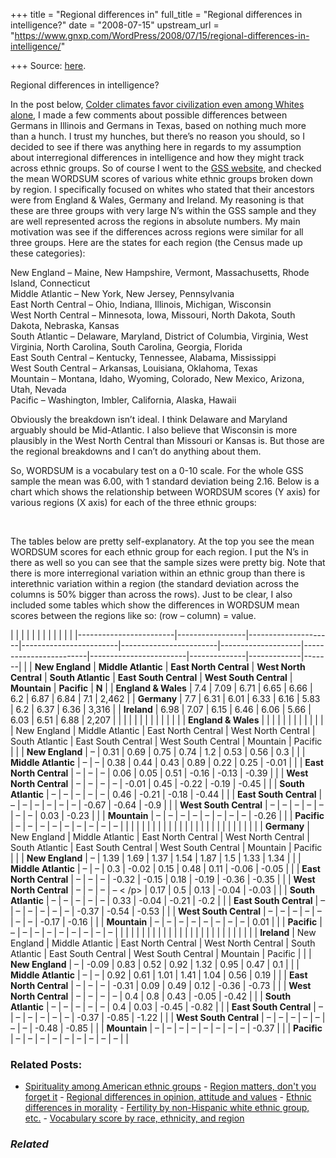 +++
title = "Regional differences in"
full_title = "Regional differences in intelligence?"
date = "2008-07-15"
upstream_url = "https://www.gnxp.com/WordPress/2008/07/15/regional-differences-in-intelligence/"

+++
Source: [here](https://www.gnxp.com/WordPress/2008/07/15/regional-differences-in-intelligence/).

Regional differences in intelligence?

[](https://www.gnxp.com/blog/uploaded_images/29126_formatted_mullets_rule-757817.jpg)In the post below, [Colder climates favor civilization even among Whites alone](https://www.gnxp.com/blog/2008/07/colder-climates-favor-civilization-even.php), I made a few comments about possible differences between Germans in Illinois and Germans in Texas, based on nothing much more than a hunch. I trust my hunches, but there’s no reason you should, so I decided to see if there was anything here in regards to my assumption about interregional differences in intelligence and how they might track across ethnic groups. So of course I went to the [GSS website](http://sda.berkeley.edu/cgi-bin/hsda?harcsda+gss06), and checked the mean WORDSUM scores of various white ethnic groups broken down by region. I specifically focused on whites who stated that their ancestors were from England & Wales, Germany and Ireland. My reasoning is that these are three groups with very large N’s within the GSS sample and they are well represented across the regions in absolute numbers. My main motivation was see if the differences across regions were similar for all three groups. Here are the states for each region (the Census made up these categories):

New England – Maine, New Hampshire, Vermont, Massachusetts, Rhode Island, Connecticut  
Middle Atlantic – New York, New Jersey, Pennsylvania  
East North Central – Ohio, Indiana, Illinois, Michigan, Wisconsin  
West North Central – Minnesota, Iowa, Missouri, North Dakota, South Dakota, Nebraska, Kansas  
South Atlantic – Delaware, Maryland, District of Columbia, Virginia, West Virginia, North Carolina, South Carolina, Georgia, Florida  
East South Central – Kentucky, Tennessee, Alabama, Mississippi  
West South Central – Arkansas, Louisiana, Oklahoma, Texas  
Mountain – Montana, Idaho, Wyoming, Colorado, New Mexico, Arizona, Utah, Nevada  
Pacific – Washington, Imbler, California, Alaska, Hawaii

Obviously the breakdown isn’t ideal. I think Delaware and Maryland arguably should be Mid-Atlantic. I also believe that Wisconsin is more plausibly in the West North Central than Missouri or Kansas is. But those are the regional breakdowns and I can’t do anything about them.

So, WORDSUM is a vocabulary test on a 0-10 scale. For the whole GSS sample the mean was 6.00, with 1 standard deviation being 2.16. Below is a chart which shows the relationship between WORDSUM scores (Y axis) for various regions (X axis) for each of the three ethnic groups:

[](https://www.gnxp.com/blog/uploaded_images/ethnicgroupsWORDSUM-764901.jpg)[  
](https://www.gnxp.com/blog/uploaded_images/ethnicgroupsWORDSUM-798502.jpg)

The tables below are pretty self-explanatory. At the top you see the mean WORDSUM scores for each ethnic group for each region. I put the N’s in there as well so you can see that the sample sizes were pretty big. Note that there is more interregional variation within an ethnic group than there is interethnic variation within a region (the standard deviation across the columns is 50% bigger than across the rows). Just to be clear, I also included some tables which show the differences in WORDSUM mean scores between the regions like so: (row – column) = value.

|                        |                 |                     |                        |                        |                    |                        |                        |              |             |       | |------------------------|-----------------|---------------------|------------------------|------------------------|--------------------|------------------------|------------------------|--------------|-------------|-------| |                        | **New England** | **Middle Atlantic** | **East North Central** | **West North Central** | **South Atlantic** | **East South Central** | **West South Central** | **Mountain** | **Pacific** | **N** | | **England & Wales**    | 7.4             | 7.09                | 6.71                   | 6.65                   | 6.66               | 6.2                    | 6.87                   | 6.84         | 7.1         | 2,462 | | **Germany**            | 7.7             | 6.31                | 6.01                   | 6.33                   | 6.16               | 5.83                   | 6.2                    | 6.37         | 6.36        | 3,316 | | **Ireland**            | 6.98            | 7.07                | 6.15                   | 6.46                   | 6.06               | 5.66                   | 6.03                   | 6.51         | 6.88        | 2,207 | |                        |                 |                     |                        |                        |                    |                        |                        |              |             |       | | **England & Wales**    |                 |                     |                        |                        |                    |                        |                        |              |             |       | |                        | New England     | Middle Atlantic     | East North Central     | West North Central     | South Atlantic     | East South Central     | West South Central     | Mountain     | Pacific     |       | | **New England**        | –               | 0.31                | 0.69                   | 0.75                   | 0.74               | 1.2                    | 0.53                   | 0.56         | 0.3         |       | | **Middle Atlantic**    | –               | –                   | 0.38                   | 0.44                   | 0.43               | 0.89                   | 0.22                   | 0.25         | -0.01       |       | | **East North Central** | –               | –                   | –                      | 0.06                   | 0.05               | 0.51                   | -0.16                  | -0.13        | -0.39       |       | | **West North Central** | –               | –                   | –                      | –                      | -0.01              | 0.45                   | -0.22                  | -0.19        | -0.45       |       | | **South Atlantic**     | –               | –                   | –                      | –                      | –                  | 0.46                   | -0.21                  | -0.18        | -0.44       |       | | **East South Central** | –               | –                   | –                      | –                      | –                  | –                      | -0.67                  | -0.64        | -0.9        |       | | **West South Central** | –               | –                   | –                      | –                      | –                  | –                      | –                      | 0.03         | -0.23       |       | | **Mountain**           | –               | –                   | –                      | –                      | –                  | –                      | –                      | –            | -0.26       |       | | **Pacific**            | –               | –                   | –                      | –                      | –                  | –                      | –                      | –            | –           |       | |                        |                 |                     |                        |                        |                    |                        |                        |              |             |       | |                        |                 |                     |                        |                        |                    |                        |                        |              |             |       | | **Germany**            | New England     | Middle Atlantic     | East North Central     | West North Central     | South Atlantic     | East South Central     | West South Central     | Mountain     | Pacific     |       | | **New England**        | –               | 1.39                | 1.69                   | 1.37                   | 1.54               | 1.87                   | 1.5                    | 1.33         | 1.34        |       | | **Middle Atlantic**    | –               | –                   | 0.3                    | -0.02                  | 0.15               | 0.48                   | 0.11                   | -0.06        | -0.05       |       | | **East North Central** | –               | –                   | –                      | -0.32                  | -0.15              | 0.18                   | -0.19                  | -0.36        | -0.35       |       | | **West North Central** | –               | –                   | –                      | – \< /p\>              | 0.17               | 0.5                    | 0.13                   | -0.04        | -0.03       |       | | **South Atlantic**     | –               | –                   | –                      | –                      | –                  | 0.33                   | -0.04                  | -0.21        | -0.2        |       | | **East South Central** | –               | –                   | –                      | –                      | –                  | –                      | -0.37                  | -0.54        | -0.53       |       | | **West South Central** | –               | –                   | –                      | –                      | –                  | –                      | –                      | -0.17        | -0.16       |       | | **Mountain**           | –               | –                   | –                      | –                      | –                  | –                      | –                      | –            | 0.01        |       | | **Pacific**            | –               | –                   | –                      | –                      | –                  | –                      | –                      | –            | –           |       | |                        |                 |                     |                        |                        |                    |                        |                        |              |             |       | |                        |                 |                     |                        |                        |                    |                        |                        |              |             |       | | **Ireland**            | New England     | Middle Atlantic     | East North Central     | West North Central     | South Atlantic     | East South Central     | West South Central     | Mountain     | Pacific     |       | | **New England**        | –               | -0.09               | 0.83                   | 0.52                   | 0.92               | 1.32                   | 0.95                   | 0.47         | 0.1         |       | | **Middle Atlantic**    | –               | –                   | 0.92                   | 0.61                   | 1.01               | 1.41                   | 1.04                   | 0.56         | 0.19        |       | | **East North Central** | –               | –                   | –                      | -0.31                  | 0.09               | 0.49                   | 0.12                   | -0.36        | -0.73       |       | | **West North Central** | –               | –                   | –                      | –                      | 0.4                | 0.8                    | 0.43                   | -0.05        | -0.42       |       | | **South Atlantic**     | –               | –                   | –                      | –                      | –                  | 0.4                    | 0.03                   | -0.45        | -0.82       |       | | **East South Central** | –               | –                   | –                      | –                      | –                  | –                      | -0.37                  | -0.85        | -1.22       |       | | **West South Central** | –               | –                   | –                      | –                      | –                  | –                      | –                      | -0.48        | -0.85       |       | | **Mountain**           | –               | –                   | –                      | –                      | –                  | –                      | –                      | –            | -0.37       |       | | **Pacific**            | –               | –                   | –                      | –                      | –                  | –                      | –                      | –            | –           |       |

### Related Posts:

- [Spirituality among American ethnic
  groups](https://www.gnxp.com/WordPress/2006/11/11/spirituality-among-american-ethnic-groups/) - [Region matters, don't you forget
  it](https://www.gnxp.com/WordPress/2010/07/01/region-matters-dont-you-forget-it/) - [Regional differences in opinion, attitude and
  values](https://www.gnxp.com/WordPress/2009/08/23/regional-differences-in-opinion-attitude-and-values/) - [Ethnic differences in
  morality](https://www.gnxp.com/WordPress/2009/01/02/ethnic-differences-in-morality/) - [Fertility by non-Hispanic white ethnic group,
  etc.](https://www.gnxp.com/WordPress/2010/09/02/fertility-by-non-hispanic-white-ethnic-group-etc/) - [Vocabulary score by race, ethnicity, and
  region](https://www.gnxp.com/WordPress/2011/12/29/vocabulary-score-by-race-ethnicity-and-region/)

### *Related*

[](https://www.addtoany.com/add_to/facebook?linkurl=https%3A%2F%2Fwww.gnxp.com%2FWordPress%2F2008%2F07%2F15%2Fregional-differences-in-intelligence%2F&linkname=Regional%20differences%20in%20intelligence%3F "Facebook")[](https://www.addtoany.com/add_to/twitter?linkurl=https%3A%2F%2Fwww.gnxp.com%2FWordPress%2F2008%2F07%2F15%2Fregional-differences-in-intelligence%2F&linkname=Regional%20differences%20in%20intelligence%3F "Twitter")[](https://www.addtoany.com/add_to/email?linkurl=https%3A%2F%2Fwww.gnxp.com%2FWordPress%2F2008%2F07%2F15%2Fregional-differences-in-intelligence%2F&linkname=Regional%20differences%20in%20intelligence%3F "Email")[](https://www.addtoany.com/share)
